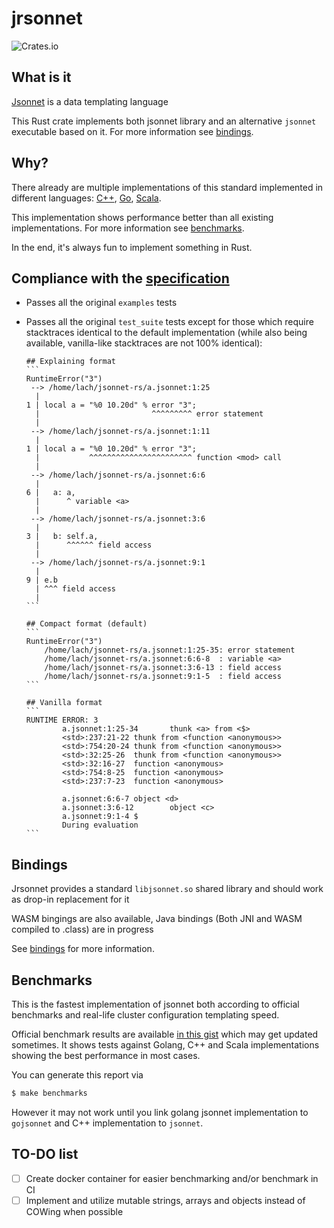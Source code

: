 # jrsonnet

![Crates.io](https://img.shields.io/crates/v/jrsonnet)

## What is it

[Jsonnet](https://jsonnet.org/) is a data templating language

This Rust crate implements both jsonnet library and an alternative `jsonnet` executable based on it. For more information see [bindings](#Bindings).

## Why?

There already are multiple implementations of this standard implemented in different languages: [C++](https://github.com/google/jsonnet), [Go](https://github.com/google/go-jsonnet/), [Scala](https://github.com/databricks/sjsonnet).

This implementation shows performance better than all existing implementations. For more information see [benchmarks](#Benchmarks).

In the end, it's always fun to implement something in Rust.

## Compliance with the [specification](https://jsonnet.org/ref/spec.html)

- Passes all the original `examples` tests

- Passes all the original `test_suite` tests except for those which require stacktraces identical to the default implementation (while also being available, vanilla-like stacktraces are not 100% identical):

  ```jsonnet
  ## Explaining format
  ​```
  RuntimeError("3")
   --> /home/lach/jsonnet-rs/a.jsonnet:1:25
    |
  1 | local a = "%0 10.20d" % error "3";
    |                         ^^^^^^^^^ error statement
    |
   --> /home/lach/jsonnet-rs/a.jsonnet:1:11
    |
  1 | local a = "%0 10.20d" % error "3";
    |           ^^^^^^^^^^^^^^^^^^^^^^^ function <mod> call
    |
   --> /home/lach/jsonnet-rs/a.jsonnet:6:6
    |
  6 |   a: a,
    |      ^ variable <a>
    |
   --> /home/lach/jsonnet-rs/a.jsonnet:3:6
    |
  3 |   b: self.a,
    |      ^^^^^^ field access
    |
   --> /home/lach/jsonnet-rs/a.jsonnet:9:1
    |
  9 | e.b
    | ^^^ field access
    |
  ​```

  ## Compact format (default)
  ​```
  RuntimeError("3")
      /home/lach/jsonnet-rs/a.jsonnet:1:25-35: error statement
      /home/lach/jsonnet-rs/a.jsonnet:6:6-8  : variable <a>
      /home/lach/jsonnet-rs/a.jsonnet:3:6-13 : field access
      /home/lach/jsonnet-rs/a.jsonnet:9:1-5  : field access
  ​```

  ## Vanilla format
  ​```
  RUNTIME ERROR: 3
          a.jsonnet:1:25-34       thunk <a> from <$>
          <std>:237:21-22 thunk from <function <anonymous>>
          <std>:754:20-24 thunk from <function <anonymous>>
          <std>:32:25-26  thunk from <function <anonymous>>
          <std>:32:16-27  function <anonymous>
          <std>:754:8-25  function <anonymous>
          <std>:237:7-23  function <anonymous>

          a.jsonnet:6:6-7 object <d>
          a.jsonnet:3:6-12        object <c>
          a.jsonnet:9:1-4 $
          During evaluation
  ​```
  ```

## Bindings

Jrsonnet provides a standard `libjsonnet.so` shared library and should work as drop-in replacement for it

WASM bingings are also available, Java bindings (Both JNI and WASM compiled to .class) are in progress

See [bindings](./bindings/) for more information.

## Benchmarks

This is the fastest implementation of jsonnet both according to official benchmarks and real-life cluster configuration templating speed.

Official benchmark results are available [in this gist](https://gist.github.com/CertainLach/5770d7ad4836066f8e0bd91e823e451b) which may get updated sometimes. It shows tests against Golang, C++ and Scala implementations showing the best performance in most cases.

You can generate this report via

```bash
$ make benchmarks
```

 However it may not work until you link golang jsonnet implementation to `gojsonnet` and C++ implementation to `jsonnet`.

## TO-DO list

- [ ] Create docker container for easier benchmarking and/or benchmark in CI
- [ ] Implement and utilize mutable strings, arrays and objects instead of COWing when possible
